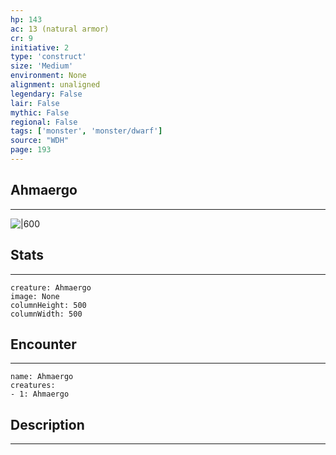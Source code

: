 ```yaml
---
hp: 143
ac: 13 (natural armor)
cr: 9
initiative: 2
type: 'construct'    
size: 'Medium'
environment: None
alignment: unaligned
legendary: False
lair: False
mythic: False
regional: False
tags: ['monster', 'monster/dwarf']
source: "WDH"
page: 193
---
```


## Ahmaergo
---

![|600](D:/Program%20Files/5e.tools/img/bestiary/WDH/Ahmaergo.jpg)

## Stats
---

```statblock
creature: Ahmaergo
image: None
columnHeight: 500
columnWidth: 500
```

## Encounter
---

```encounter-table
name: Ahmaergo
creatures:
- 1: Ahmaergo
```

## Description
---




